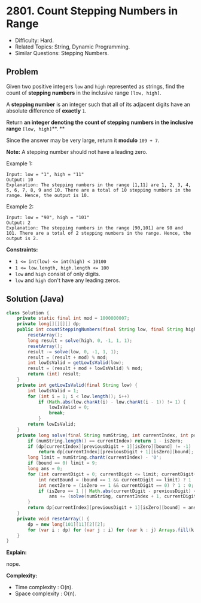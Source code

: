 # 2801. Count Stepping Numbers in Range

- Difficulty: Hard.
- Related Topics: String, Dynamic Programming.
- Similar Questions: Stepping Numbers.

## Problem

Given two positive integers `low` and `high` represented as strings, find the count of **stepping numbers** in the inclusive range `[low, high]`.

A **stepping number** is an integer such that all of its adjacent digits have an absolute difference of **exactly** `1`.

Return **an integer denoting the count of stepping numbers in the inclusive range** `[low, high]`**. **

Since the answer may be very large, return it **modulo** `109 + 7`.

**Note:** A stepping number should not have a leading zero.

Example 1:

```
Input: low = "1", high = "11"
Output: 10
Explanation: The stepping numbers in the range [1,11] are 1, 2, 3, 4, 5, 6, 7, 8, 9 and 10. There are a total of 10 stepping numbers in the range. Hence, the output is 10.
```

Example 2:

```
Input: low = "90", high = "101"
Output: 2
Explanation: The stepping numbers in the range [90,101] are 98 and 101. There are a total of 2 stepping numbers in the range. Hence, the output is 2.
```

**Constraints:**

- `1 <= int(low) <= int(high) < 10100`
- `1 <= low.length, high.length <= 100`
- `low` and `high` consist of only digits.
- `low` and `high` don't have any leading zeros.

## Solution (Java)

```java
class Solution {
    private static final int mod = 1000000007;
    private long[][][][] dp;
    public int countSteppingNumbers(final String low, final String high) {
        resetArray();
        long result = solve(high, 0, -1, 1, 1);
        resetArray();
        result -= solve(low, 0, -1, 1, 1);
        result = (result + mod) % mod;
        int lowIsValid = getLowIsValid(low);
        result = (result + mod + lowIsValid) % mod;
        return (int) result;
    }
    private int getLowIsValid(final String low) {
        int lowIsValid = 1;
        for (int i = 1; i < low.length(); i++)
            if (Math.abs(low.charAt(i) - low.charAt(i - 1)) != 1) {
                lowIsValid = 0;
                break;
            }
        return lowIsValid;
    }
    private long solve(final String numString, int currentIndex, int previousDigit, int bound, int isZero) {
        if (numString.length() == currentIndex) return 1 - isZero;
        if (dp[currentIndex][previousDigit + 1][isZero][bound] != -1)
            return dp[currentIndex][previousDigit + 1][isZero][bound];
        long limit = numString.charAt(currentIndex) - '0';
        if (bound == 0) limit = 9;
        long ans = 0;
        for (int currentDigit = 0; currentDigit <= limit; currentDigit++) {
            int nextBound = (bound == 1 && currentDigit == limit) ? 1 : 0;
            int nextZero = (isZero == 1 && currentDigit == 0) ? 1 : 0;
            if (isZero == 1 || Math.abs(currentDigit - previousDigit) == 1)
                ans += (solve(numString, currentIndex + 1, currentDigit, nextBound, nextZero)) % mod;
        }
        return dp[currentIndex][previousDigit + 1][isZero][bound] = ans;
    }
    private void resetArray() {
        dp = new long[101][11][2][2];
        for (var i : dp) for (var j : i) for (var k : j) Arrays.fill(k, -1);
    }
}
```

**Explain:**

nope.

**Complexity:**

- Time complexity : O(n).
- Space complexity : O(n).
